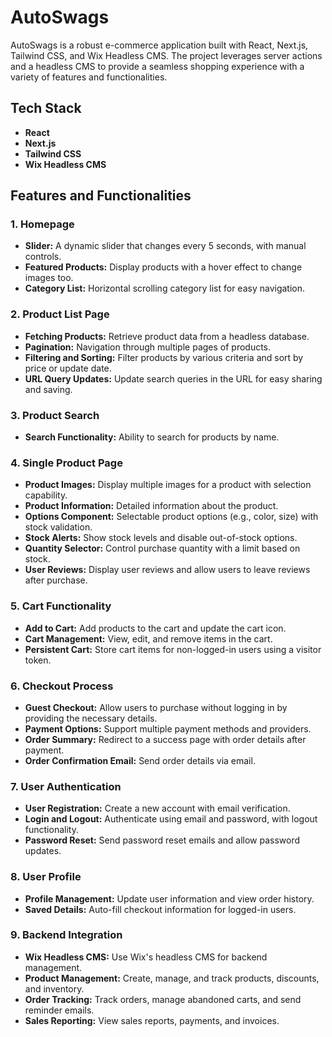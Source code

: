 # AutoSwags

AutoSwags is a robust e-commerce application built with React, Next.js, Tailwind CSS, and Wix Headless CMS. The project leverages server actions and a headless CMS to provide a seamless shopping experience with a variety of features and functionalities.

## Tech Stack

- **React**
- **Next.js**
- **Tailwind CSS**
- **Wix Headless CMS**

## Features and Functionalities

### 1. Homepage
- **Slider:** A dynamic slider that changes every 5 seconds, with manual controls.
- **Featured Products:** Display products with a hover effect to change images too.
- **Category List:** Horizontal scrolling category list for easy navigation.

### 2. Product List Page
- **Fetching Products:** Retrieve product data from a headless database.
- **Pagination:** Navigation through multiple pages of products.
- **Filtering and Sorting:** Filter products by various criteria and sort by price or update date.
- **URL Query Updates:** Update search queries in the URL for easy sharing and saving.

### 3. Product Search
- **Search Functionality:** Ability to search for products by name.

### 4. Single Product Page
- **Product Images:** Display multiple images for a product with selection capability.
- **Product Information:** Detailed information about the product.
- **Options Component:** Selectable product options (e.g., color, size) with stock validation.
- **Stock Alerts:** Show stock levels and disable out-of-stock options.
- **Quantity Selector:** Control purchase quantity with a limit based on stock.
- **User Reviews:** Display user reviews and allow users to leave reviews after purchase.

### 5. Cart Functionality
- **Add to Cart:** Add products to the cart and update the cart icon.
- **Cart Management:** View, edit, and remove items in the cart.
- **Persistent Cart:** Store cart items for non-logged-in users using a visitor token.

### 6. Checkout Process
- **Guest Checkout:** Allow users to purchase without logging in by providing the necessary details.
- **Payment Options:** Support multiple payment methods and providers.
- **Order Summary:** Redirect to a success page with order details after payment.
- **Order Confirmation Email:** Send order details via email.

### 7. User Authentication
- **User Registration:** Create a new account with email verification.
- **Login and Logout:** Authenticate using email and password, with logout functionality.
- **Password Reset:** Send password reset emails and allow password updates.

### 8. User Profile
- **Profile Management:** Update user information and view order history.
- **Saved Details:** Auto-fill checkout information for logged-in users.

### 9. Backend Integration
- **Wix Headless CMS:** Use Wix's headless CMS for backend management.
- **Product Management:** Create, manage, and track products, discounts, and inventory.
- **Order Tracking:** Track orders, manage abandoned carts, and send reminder emails.
- **Sales Reporting:** View sales reports, payments, and invoices.
